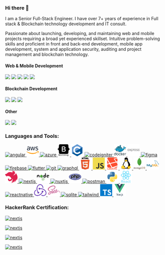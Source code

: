 ### Hi there 👋

I am a Senior Full-Stack Engineer.
I have over 7+ years of experience in Full stack & Blockchain technology development and IT consult.

Passionate about launching, developing, and maintaining web and mobile projects requiring a
broad yet experienced skillset. Intuitive problem-solving skills and proficient in front and
back-end development, mobile app development, system and application security, auditing
and project management and blockchain technology.

#### Web & Mobile Development
![](https://img.shields.io/badge/Framework-React-informational?style=flat&logo=react&logoColor=white&color=3bac3a)
![](https://img.shields.io/badge/Framework-Vue-informational?style=flat&logo=vue.js&logoColor=white&color=3bac3a)
![](https://img.shields.io/badge/Framework-React_Native-informational?style=flat&logo=react&logoColor=white&color=3bac3a)
![](https://img.shields.io/badge/Language-JavaScript-informational?style=flat&logo=javascript&logoColor=white&color=3bac3a)
![](https://img.shields.io/badge/Language-TypeScript-informational?style=flat&logo=typescript&logoColor=white&color=3bac3a)

#### Blockchain Development
![](https://img.shields.io/badge/Network-Ethereum-informational?style=flat&logo=ethereum&logoColor=white&color=3bac3a)
![](https://img.shields.io/badge/Language-Solidity-informational?style=flat&logo=solidity&logoColor=white&color=3bac3a)
![](https://img.shields.io/badge/Token-ERC721-informational?style=flat&logo=erc721&logoColor=white&color=3bac3a)


#### Other
![](https://img.shields.io/badge/CI/CD-Github_Action-informational?style=flat&logo=github&logoColor=white&color=3bac3a)
![](https://img.shields.io/badge/CI/CD-Circle_CI-informational?style=flat&logo=circleci&logoColor=white&color=3bac3a)


<h3 align="left">Languages and Tools:</h3>
<p align="left"> 
  <a href="https://angular.io" target="_blank" rel="noreferrer"> <img src="https://angular.io/assets/images/logos/angular/angular.svg" alt="angular" width="40" height="40"/> </a> 
  <a href="https://aws.amazon.com" target="_blank" rel="noreferrer"> <img src="https://raw.githubusercontent.com/devicons/devicon/master/icons/amazonwebservices/amazonwebservices-original-wordmark.svg" alt="aws" width="40" height="40"/> </a> 
  <a href="https://azure.microsoft.com/en-in/" target="_blank" rel="noreferrer"> <img src="https://www.vectorlogo.zone/logos/microsoft_azure/microsoft_azure-icon.svg" alt="azure" width="40" height="40"/> </a> 
  <a href="https://getbootstrap.com" target="_blank" rel="noreferrer"> <img src="https://raw.githubusercontent.com/devicons/devicon/master/icons/bootstrap/bootstrap-plain-wordmark.svg" alt="bootstrap" width="40" height="40"/> </a> <a href="https://www.cprogramming.com/" target="_blank" rel="noreferrer"> <img src="https://raw.githubusercontent.com/devicons/devicon/master/icons/c/c-original.svg" alt="c" width="40" height="40"/> </a> 
  <a href="https://codeigniter.com" target="_blank" rel="noreferrer"> <img src="https://cdn.worldvectorlogo.com/logos/codeigniter.svg" alt="codeigniter" width="40" height="40"/> </a> 
  <a href="https://www.docker.com/" target="_blank" rel="noreferrer"> <img src="https://raw.githubusercontent.com/devicons/devicon/master/icons/docker/docker-original-wordmark.svg" alt="docker" width="40" height="40"/> </a> 
  <a href="https://expressjs.com" target="_blank" rel="noreferrer"> <img src="https://raw.githubusercontent.com/devicons/devicon/master/icons/express/express-original-wordmark.svg" alt="express" width="40" height="40"/> </a> 
  <a href="https://www.figma.com/" target="_blank" rel="noreferrer"> <img src="https://www.vectorlogo.zone/logos/figma/figma-icon.svg" alt="figma" width="40" height="40"/> </a> 
  <a href="https://firebase.google.com/" target="_blank" rel="noreferrer"> <img src="https://www.vectorlogo.zone/logos/firebase/firebase-icon.svg" alt="firebase" width="40" height="40"/> </a> 
  <a href="https://flutter.dev" target="_blank" rel="noreferrer"> <img src="https://www.vectorlogo.zone/logos/flutterio/flutterio-icon.svg" alt="flutter" width="40" height="40"/> </a> 
  <a href="https://git-scm.com/" target="_blank" rel="noreferrer"> <img src="https://www.vectorlogo.zone/logos/git-scm/git-scm-icon.svg" alt="git" width="40" height="40"/> </a>
  <a href="https://graphql.org" target="_blank" rel="noreferrer"> <img src="https://www.vectorlogo.zone/logos/graphql/graphql-icon.svg" alt="graphql" width="40" height="40"/> </a> 
  <a href="https://www.w3.org/html/" target="_blank" rel="noreferrer"> <img src="https://raw.githubusercontent.com/devicons/devicon/master/icons/html5/html5-original-wordmark.svg" alt="html5" width="40" height="40"/> </a> 
  <a href="https://developer.mozilla.org/en-US/docs/Web/JavaScript" target="_blank" rel="noreferrer"> <img src="https://raw.githubusercontent.com/devicons/devicon/master/icons/javascript/javascript-original.svg" alt="javascript" width="40" height="40"/> </a> 
  <a href="https://laravel.com/" target="_blank" rel="noreferrer"> <img src="https://raw.githubusercontent.com/devicons/devicon/master/icons/laravel/laravel-plain-wordmark.svg" alt="laravel" width="40" height="40"/> 
  </a> <a href="https://www.linux.org/" target="_blank" rel="noreferrer"> <img src="https://raw.githubusercontent.com/devicons/devicon/master/icons/linux/linux-original.svg" alt="linux" width="40" height="40"/> </a> 
  <a href="https://www.mongodb.com/" target="_blank" rel="noreferrer"> <img src="https://raw.githubusercontent.com/devicons/devicon/master/icons/mongodb/mongodb-original-wordmark.svg" alt="mongodb" width="40" height="40"/> </a> 
  <a href="https://www.mysql.com/" target="_blank" rel="noreferrer"> <img src="https://raw.githubusercontent.com/devicons/devicon/master/icons/mysql/mysql-original-wordmark.svg" alt="mysql" width="40" height="40"/> </a> <a href="https://nestjs.com/" target="_blank" rel="noreferrer"> <img src="https://raw.githubusercontent.com/devicons/devicon/master/icons/nestjs/nestjs-plain.svg" alt="nestjs" width="40" height="40"/> </a> 
  <a href="https://nextjs.org/" target="_blank" rel="noreferrer"> <img src="https://cdn.worldvectorlogo.com/logos/nextjs-2.svg" alt="nextjs" width="40" height="40"/> </a>  <a href="https://nodejs.org" target="_blank" rel="noreferrer"> <img src="https://raw.githubusercontent.com/devicons/devicon/master/icons/nodejs/nodejs-original-wordmark.svg" alt="nodejs" width="40" height="40"/> </a> 
  <a href="https://nuxtjs.org/" target="_blank" rel="noreferrer"> <img src="https://www.vectorlogo.zone/logos/nuxtjs/nuxtjs-icon.svg" alt="nuxtjs" width="40" height="40"/> </a>  <a href="https://www.php.net" target="_blank" rel="noreferrer"> <img src="https://raw.githubusercontent.com/devicons/devicon/master/icons/php/php-original.svg" alt="php" width="40" height="40"/> </a>  <a href="https://postman.com" target="_blank" rel="noreferrer"> <img src="https://www.vectorlogo.zone/logos/getpostman/getpostman-icon.svg" alt="postman" width="40" height="40"/> </a> <a href="https://www.python.org" target="_blank" rel="noreferrer"> <img src="https://raw.githubusercontent.com/devicons/devicon/master/icons/python/python-original.svg" alt="python" width="40" height="40"/> </a>  <a href="https://reactjs.org/" target="_blank" rel="noreferrer"> <img src="https://raw.githubusercontent.com/devicons/devicon/master/icons/react/react-original-wordmark.svg" alt="react" width="40" height="40"/> </a> <a href="https://reactnative.dev/" target="_blank" rel="noreferrer"> <img src="https://reactnative.dev/img/header_logo.svg" alt="reactnative" width="40" height="40"/> </a> <a href="https://redux.js.org" target="_blank" rel="noreferrer"> <img src="https://raw.githubusercontent.com/devicons/devicon/master/icons/redux/redux-original.svg" alt="redux" width="40" height="40"/> </a> <a href="https://sass-lang.com" target="_blank" rel="noreferrer"> <img src="https://raw.githubusercontent.com/devicons/devicon/master/icons/sass/sass-original.svg" alt="sass" width="40" height="40"/> </a> <a href="https://www.sqlite.org/" target="_blank" rel="noreferrer"> <img src="https://www.vectorlogo.zone/logos/sqlite/sqlite-icon.svg" alt="sqlite" width="40" height="40"/> </a> <a href="https://tailwindcss.com/" target="_blank" rel="noreferrer"> <img src="https://www.vectorlogo.zone/logos/tailwindcss/tailwindcss-icon.svg" alt="tailwind" width="40" height="40"/> </a>  <a href="https://www.typescriptlang.org/" target="_blank" rel="noreferrer"> <img src="https://raw.githubusercontent.com/devicons/devicon/master/icons/typescript/typescript-original.svg" alt="typescript" width="40" height="40"/> </a> <a href="https://vuejs.org/" target="_blank" rel="noreferrer"> <img src="https://raw.githubusercontent.com/devicons/devicon/master/icons/vuejs/vuejs-original-wordmark.svg" alt="vuejs" width="40" height="40"/> </a> </p>

  <h3 align="left">HackerRank Certification:</h3>
  <p align="left">
<a href="http://email.postmaster.hackerrankmail.com/c/eJxskcGO3CAQRL-GOVrQbcAcfIhk-Tcs3DQ7yPZ4hPFO8vcRjrKaaHOk61FFNaF3xni4ca-sNNZBi_J27zuLLnY0O8utAQtkjY4xgkG2GiDeUg8SWglSKZQS2mZmKyOGaC2RdFaLVj73o2z-KJybu6eFc_aPZfNpbWjfbmt_L-Up8IeAUcD4er3eqEoIGCs8ZQ4pM5V6LlPJnhaBI-2Pwj-LwOGCCm_P1ReeFDqcoNUKoNUCzB_PKQWBw9t44V8Ch66zc9TkyHVuZuqUUSjJc6A5GGlsh1YrICfA_Jty2dWov8p5XqPAgNwF1JKjii1GqwAcRwzKEhAJMGUXONTqhwBd2-vaX_9_AxpG4lxSTOQLH9fAGYezDl5hJ6vFeJZt2jiks17AgeuDKmmqcOxnJr6E74v6oshvT58-Hhd3zzQdS1rXY3oLv-X-KPzJzcrcBP5EZUQrP77-s_Tf_X8HAAD__zINvi0" 
  target="_blank" rel="noreferrer"> <img 
  src="https://ci3.googleusercontent.com/meips/ADKq_NZQYbGbcaH5M23eCHW3sMuGT6t_GKYQdIB9bxEgdLRHh3pBpbxkrQ4rlCvqPDPbX-IaW_Q-wJbDK2xgUIU8LXZFJl0NKsIyWWkt0g=s0-d-e1-ft#https://hr-assets.s3.amazonaws.com/jobs/css_basic.png" alt="nextjs" width="40" height="40"/> </a>
  
  <a href="http://email.postmaster.hackerrankmail.com/c/eJxskc2u2yAQhZ-GLCOY4XfhRaXIr2HBML6xbMcRxjft21e46lWq2yVzPs7hDLkL1ka4cKectDZAUOFy70ZOUmuPzkOijNl4H6wP6DRLl5S5TB1I0FKhkgGUCVeQKB1bjNKrjGyEls9tr2vcK5frPdLMpcTHvMZpudK2XpbuXutT4A8BvYD-9Xq9UY0Q0Dd4KJynwlTbuQ61RJoF9rQ9Kv-sAm8nVHl9LrHyoDDgANooAG0E2D-ew5QF3t7GM_8SePPepdFQoOBDYvLKKpQUOVPKVlrn0RkFFATYf1NOuxb1VzmOc2T8GChScmCitC5aTDoZF5MPoL1syXUTeGvVdwGmtTetv_n_Bgz0xKVO40Sx8n4OdE5IqGIYo20W_VHXYeU8He0C3rg9qJG2Cft2FOJT-L6oL4ri-ozTx-Pk7oWGfZ6WZR_ewi-l2yt_8nVhvmb-RGWFlh9f_1m77_6_AwAA__9uLr1m" 
  target="_blank" rel="noreferrer"> <img 
  src="https://ci3.googleusercontent.com/meips/ADKq_NbrYTlmEOmpoWkI-YeThLJ7QdTfvtncSTSXo9_AKxiVNkvjNceNp2rVK07qp9rUcnecYKhK0fCge4Bxd-h8-V-BTw=s0-d-e1-ft#https://hrcdn.net/hrc_misc/SQL_int_badge.png" alt="nextjs" width="40" height="40"/> </a>

  <a href="http://email.postmaster.hackerrankmail.com/c/eJxskc2u2yAQhZ-GLCN-B1h4USnya1jDML6xbMcRxjft21e46lWq2yVzPs7hDLmLAKgv3CkvwTnlpbrcO0L0I8oIPidnZRgpJhit8qg4MMBl6rTUViodVZBBqSv6kCL4lMM4Zp-8sPK57XXFvXK53pFmLgUf84rTcqVtvSzdvdanMD-E7oXuX6_XG9UIofsGD4XzVJhqO9ehFqRZmJ62R-WfVZjbCVVenwtWHpSJZtDWKa2tExr-eA5TFub2Np75lzC3EHwaHUWKISamoEAZSciZUgYJPhjvlKYoNPybctq1qL_KcZyjzC4jaGmSBgsWo0KViUCSpWTSKDTUTZhbq74L7Vp71_q7_2_A6Z641GmcCCvv58CCsaQNpmRTs-iPug4r5-loF8yN24MaCU3Yt6MQn8L3RX1RhOsTp4_Hyd0LDfs8Lcs-vIVfSrdX_uTrwnzN_GkUCCs_vv6zdt_9fwcAAP__gr-_hw" 
  target="_blank" rel="noreferrer"> <img 
  src="https://ci3.googleusercontent.com/meips/ADKq_NZQYbGbcaH5M23eCHW3sMuGT6t_GKYQdIB9bxEgdLRHh3pBpbxkrQ4rlCvqPDPbX-IaW_Q-wJbDK2xgUIU8LXZFJl0NKsIyWWkt0g=s0-d-e1-ft#https://hr-assets.s3.amazonaws.com/jobs/css_basic.png" alt="nextjs" width="40" height="40"/> </a>

  <a href="http://email.postmaster.hackerrankmail.com/c/eJxskcGOnDAQRL_Gc0R2t23oA4dIiN9Apt3sIGAYGbOT_H1koqwm2hzd9VzlaseWvA9wk9bU2luyvva3e2s81IEiscRxFAxGR0PRejKTUES4zS1osNoAaTC185U0k3HkoNaW0BhWVj_3I2_hyJKqe-BFUgqPZQvzWvG-3db2nvNT4Q8FvYL-9Xq9UYVQ0Bd4SBLnJJzLOQ85BV4U9rw_svzMCrsLyrI915BlMEg4gHUGwDoF_o_nMEeF3dt4kV8Ku6apx8kxMTU0CjfGG9QcJPIYvfZ1g7UzwKTA_5ty2ZWov8p5XiOP0ZhQNxjZNORoAkcRx4mBcBTRCnzeFXal-qHAlfau9Hf_34CDniXleZo5ZDmugUyovW1YR62LRX_mbdgkzme5gJ2UBxXSF-HYz8RyCd8X9UVx2J5h_nhc3D3xcCzzuh7DW_gttUeWT6lWkSrKJxqvrP74-s_cfvf_HQAA__8AQ731" 
  target="_blank" rel="noreferrer"> <img 
  src="https://ci3.googleusercontent.com/meips/ADKq_NaAZAkIOQ9IboC3wDl7Ff1Pf9yIIRRTycPL9uEElUEAIOY8lYIdgpPw_50LCdjbGGnutetKgK3p-Z7N4l9vuGKFHxZKHaAPWB7-pIl-zix0nwiyNt3vPw=s0-d-e1-ft#https://hr-assets.s3.amazonaws.com/jobs/problem_solving_basic.png" alt="nextjs" width="40" height="40"/> </a>

  </p>

  
